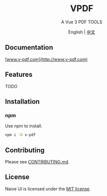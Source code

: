 <h1 align="center">VPDF</h1>
<p align="center">A Vue 3 PDF TOOLS</p>

<p align="center">English | <a href="README.zh-CN.md">中文</a></p>

## Documentation

[www.v-pdf.com](http://www.v-pdf.com)

## Features

TODO

## Installation

### npm

Use npm to install.

```bash
npm i -D v-pdf
```

## Contributing

Please see [CONTRIBUTING.md](https://github.com/Lanseria/v-pdf/blob/main/CONTRIBUTING.md).

## License

Naive UI is licensed under the [MIT license](https://opensource.org/licenses/MIT).
